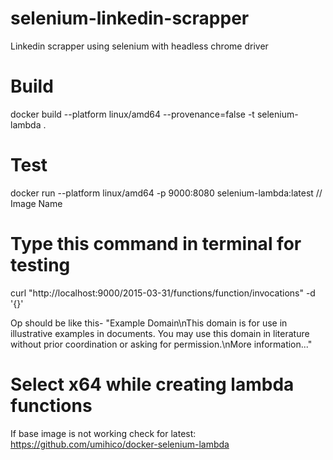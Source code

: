 # selenium-linkedin-scrapper
Linkedin scrapper using selenium with headless chrome driver


# Build
docker build --platform linux/amd64 --provenance=false -t selenium-lambda .

# Test
docker run --platform linux/amd64 -p 9000:8080 selenium-lambda:latest // Image Name


# Type this command in terminal for testing
curl "http://localhost:9000/2015-03-31/functions/function/invocations" -d '{}'

Op should be like this-
"Example Domain\nThis domain is for use in illustrative examples in documents. You may use this domain in literature without prior coordination or asking for permission.\nMore information..."

# Select x64 while creating lambda functions 


If base image is not working check for latest:
https://github.com/umihico/docker-selenium-lambda
